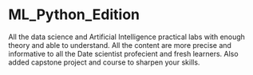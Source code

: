 # ML_Python_Edition
All the data science and Artificial Intelligence practical labs with enough theory and able to understand. All the content are more precise and informative to all the Date scientist profecient and fresh learners. Also added capstone project and course to sharpen your skills.
